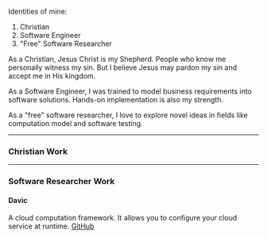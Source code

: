 Identities of mine: 
1. Christian
2. Software Engineer 
3. "Free" Software Researcher

As a Christian, Jesus Christ is my Shepherd. People who know me personally witness my sin. But I believe Jesus may pardon my sin and accept me in His kingdom. 

As a Software Engineer, I was trained to model business requirements into software solutions. Hands-on implementation is also my strength.

As a "free" software researcher, I love to explore novel ideas in fields like computation model and software testing. 

--- 

### Christian Work 

---

### Software Researcher Work 

#### Davic
A cloud computation framework. It allows you to configure your cloud service at runtime. [GitHub](https://github.com/wfchiang/davic)